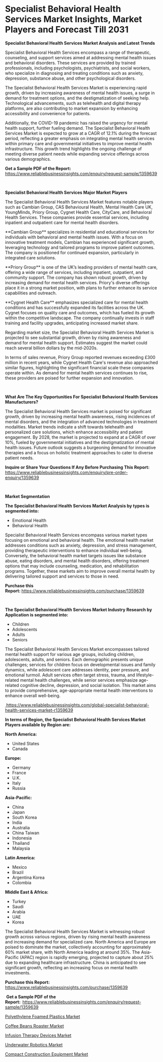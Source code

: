 <p><h1>Specialist Behavioral Health Services Market Insights, Market Players and Forecast Till 2031</h1></p><p><strong>Specialist Behavioral Health Services Market Analysis and Latest Trends</strong></p>
<p><p>Specialist Behavioral Health Services encompass a range of therapeutic, counseling, and support services aimed at addressing mental health issues and behavioral disorders. These services are provided by trained professionals, including psychologists, psychiatrists, and social workers, who specialize in diagnosing and treating conditions such as anxiety, depression, substance abuse, and other psychological disorders. </p><p>The Specialist Behavioral Health Services Market is experiencing rapid growth, driven by increasing awareness of mental health issues, a surge in demand for treatment options, and the destigmatization of seeking help. Technological advancements, such as telehealth and digital therapy platforms, are also contributing to market expansion by enhancing accessibility and convenience for patients. </p><p>Additionally, the COVID-19 pandemic has raised the urgency for mental health support, further fueling demand. The Specialist Behavioral Health Services Market is expected to grow at a CAGR of 12.1% during the forecast period, reflecting a greater emphasis on integrating mental health services within primary care and governmental initiatives to improve mental health infrastructure. This growth trend highlights the ongoing challenge of meeting diverse patient needs while expanding service offerings across various demographics.</p></p>
<p><strong>Get a Sample PDF of the Report:&nbsp;</strong> <a href="https://www.reliablebusinessinsights.com/enquiry/request-sample/1359639?utm_campaign=62&utm_medium=2&utm_source=Github&utm_content=ia&utm_term=17112024&utm_id=specialist-behavioral-health-services">https://www.reliablebusinessinsights.com/enquiry/request-sample/1359639</a></p>
<p>&nbsp;</p>
<p><strong>Specialist Behavioral Health Services Major Market Players</strong></p>
<p><p>The Specialist Behavioral Health Services Market features notable players such as Cambian Group, CAS Behavioural Health, Mental Health Care UK, YoungMinds, Priory Group, Cygnet Health Care, CityCare, and Behavioral Health Services. These companies provide essential services, including inpatient and outpatient care for mental health disorders.</p><p>**Cambian Group** specializes in residential and educational services for individuals with behavioral and mental health issues. With a focus on innovative treatment models, Cambian has experienced significant growth, leveraging technology and tailored programs to improve patient outcomes. The company is positioned for continued expansion, particularly in integrated care solutions.</p><p>**Priory Group** is one of the UK’s leading providers of mental health care, offering a wide range of services, including inpatient, outpatient, and community support. The company has shown robust growth, driven by increasing demand for mental health services. Priory's diverse offerings place it in a strong market position, with plans to further enhance its service capabilities and outreach.</p><p>**Cygnet Health Care** emphasizes specialized care for mental health conditions and has successfully expanded its facilities across the UK. Cygnet focuses on quality care and outcomes, which has fueled its growth within the competitive landscape. The company continually invests in staff training and facility upgrades, anticipating increased market share.</p><p>Regarding market size, the Specialist Behavioral Health Services Market is projected to see substantial growth, driven by rising awareness and demand for mental health support. Estimates suggest the market could reach several billion dollars by the mid-2020s.</p><p>In terms of sales revenue, Priory Group reported revenues exceeding £300 million in recent years, while Cygnet Health Care's revenue also approached similar figures, highlighting the significant financial scale these companies operate within. As demand for mental health services continues to rise, these providers are poised for further expansion and innovation.</p></p>
<p>&nbsp;</p>
<p><strong>What Are The Key Opportunities For Specialist Behavioral Health Services Manufacturers?</strong></p>
<p><p>The Specialist Behavioral Health Services market is poised for significant growth, driven by increasing mental health awareness, rising incidences of mental disorders, and the integration of advanced technologies in treatment modalities. Market trends indicate a shift towards telehealth and personalized care solutions, which enhance accessibility and patient engagement. By 2028, the market is projected to expand at a CAGR of over 10%, fueled by governmental initiatives and the destigmatization of mental health issues. Future outlook suggests a burgeoning demand for innovative therapies and a focus on holistic treatment approaches to cater to diverse patient needs.</p></p>
<p><strong>Inquire or Share Your Questions If Any Before Purchasing This Report:</strong> <a href="https://www.reliablebusinessinsights.com/enquiry/pre-order-enquiry/1359639?utm_campaign=62&utm_medium=2&utm_source=Github&utm_content=ia&utm_term=17112024&utm_id=specialist-behavioral-health-services">https://www.reliablebusinessinsights.com/enquiry/pre-order-enquiry/1359639</a></p>
<p>&nbsp;</p>
<p><strong>Market Segmentation</strong></p>
<p><strong>The Specialist Behavioral Health Services Market Analysis by types is segmented into:</strong></p>
<p><ul><li>Emotional Health</li><li>Behavioral Health</li></ul></p>
<p><p>Specialist Behavioral Health Services encompass various market types focusing on emotional and behavioral health. The emotional health market addresses conditions such as anxiety, depression, and stress management, providing therapeutic interventions to enhance individual well-being. Conversely, the behavioral health market targets issues like substance abuse, eating disorders, and mental health disorders, offering treatment options that may include counseling, medication, and rehabilitation programs. Together, these markets aim to improve overall mental health by delivering tailored support and services to those in need.</p></p>
<p><strong>Purchase this Report:&nbsp;</strong><a href="https://www.reliablebusinessinsights.com/purchase/1359639?utm_campaign=62&utm_medium=2&utm_source=Github&utm_content=ia&utm_term=17112024&utm_id=specialist-behavioral-health-services">https://www.reliablebusinessinsights.com/purchase/1359639</a></p>
<p>&nbsp;</p>
<p><strong>The Specialist Behavioral Health Services Market Industry Research by Application is segmented into:</strong></p>
<p><ul><li>Children</li><li>Adolescents</li><li>Adults</li><li>Seniors</li></ul></p>
<p><p>The Specialist Behavioral Health Services Market encompasses tailored mental health support for various age groups, including children, adolescents, adults, and seniors. Each demographic presents unique challenges; services for children focus on developmental issues and family dynamics, while adolescent care addresses identity, peer pressure, and emotional turmoil. Adult services often target stress, trauma, and lifestyle-related mental health challenges, while senior services emphasize age-related cognitive decline, depression, and social isolation. This market aims to provide comprehensive, age-appropriate mental health interventions to enhance overall well-being.</p></p>
<p><a href="https://www.reliablebusinessinsights.com/global-specialist-behavioral-health-services-market-r1359639?utm_campaign=62&utm_medium=2&utm_source=Github&utm_content=ia&utm_term=17112024&utm_id=specialist-behavioral-health-services">&nbsp;https://www.reliablebusinessinsights.com/global-specialist-behavioral-health-services-market-r1359639</a></p>
<p><strong>In terms of Region, the Specialist Behavioral Health Services Market Players available by Region are:</strong></p>
<p>
    <p> <strong> North America: </strong>
        <ul>
            <li>United States</li>
            <li>Canada</li>
        </ul>
        </p> 
    <p> <strong> Europe: </strong>
        <ul>
            <li>Germany</li>
            <li>France</li>
            <li>U.K.</li>
            <li>Italy</li>
            <li>Russia</li>
        </ul>
        </p> 
    <p> <strong> Asia-Pacific: </strong>
        <ul>
            <li>China</li>
            <li>Japan</li>
            <li>South Korea</li>
            <li>India</li>
            <li>Australia</li>
            <li>China Taiwan</li>
            <li>Indonesia</li>
            <li>Thailand</li>
            <li>Malaysia</li>
        </ul>
        </p> 
    <p> <strong> Latin America: </strong>
        <ul>
            <li>Mexico</li>
            <li>Brazil</li>
            <li>Argentina Korea</li>
            <li>Colombia</li>
        </ul>
        </p> 
    <p> <strong> Middle East & Africa: </strong>
        <ul>
            <li>Turkey</li>
            <li>Saudi</li>
            <li>Arabia</li>
            <li>UAE</li>
            <li>Korea</li>
        </ul>
    </p>
    </p>
<p><p>The Specialist Behavioral Health Services Market is witnessing robust growth across various regions, driven by rising mental health awareness and increasing demand for specialized care. North America and Europe are poised to dominate the market, collectively accounting for approximately 60% market share, with North America leading at around 35%. The Asia-Pacific (APAC) region is rapidly emerging, projected to capture about 25% due to expanding healthcare infrastructure. China is anticipated to see significant growth, reflecting an increasing focus on mental health investments.</p></p>
<p><strong>Purchase this Report: </strong><a href="https://www.reliablebusinessinsights.com/purchase/1359639?utm_campaign=62&utm_medium=2&utm_source=Github&utm_content=ia&utm_term=17112024&utm_id=specialist-behavioral-health-services">https://www.reliablebusinessinsights.com/purchase/1359639</a></p>
<p>&nbsp;<strong>Get a Sample PDF of the Report:&nbsp;&nbsp;</strong><a href="https://www.reliablebusinessinsights.com/enquiry/request-sample/1359639?utm_campaign=62&utm_medium=2&utm_source=Github&utm_content=ia&utm_term=17112024&utm_id=specialist-behavioral-health-services">https://www.reliablebusinessinsights.com/enquiry/request-sample/1359639</a></p>
<p><strong></strong></p>
<p><p><a href="https://github.com/AshikRahman665/Market-Research-Report-List-1/blob/main/polyethylene-foamed-plastics-market.md?utm_campaign=62&utm_medium=2&utm_source=Github&utm_content=ia&utm_term=17112024&utm_id=specialist-behavioral-health-services">Polyethylene Foamed Plastics Market</a></p><p><a href="https://www.linkedin.com/pulse/top-trends-transforming-coffee-beans-roaster-market-2024-4o8pe?utm_campaign=62&utm_medium=2&utm_source=Github&utm_content=ia&utm_term=17112024&utm_id=specialist-behavioral-health-services">Coffee Beans Roaster Market</a></p><p><a href="https://issuu.com/reportprime-2/docs/infusion-therapy-devices-market-siz_c2a00749acd7c1?utm_campaign=62&utm_medium=2&utm_source=Github&utm_content=ia&utm_term=17112024&utm_id=specialist-behavioral-health-services">Infusion Therapy Devices Market</a></p><p><a href="https://issuu.com/reportprime-2/docs/underwater-robotics-market-size-203_3801233c74422a?utm_campaign=62&utm_medium=2&utm_source=Github&utm_content=ia&utm_term=17112024&utm_id=specialist-behavioral-health-services">Underwater Robotics Market</a></p><p><a href="https://www.linkedin.com/pulse/compact-construction-equipment-mosaic-piecing-together-cks5e?utm_campaign=62&utm_medium=2&utm_source=Github&utm_content=ia&utm_term=17112024&utm_id=specialist-behavioral-health-services">Compact Construction Equipment Market</a></p></p>